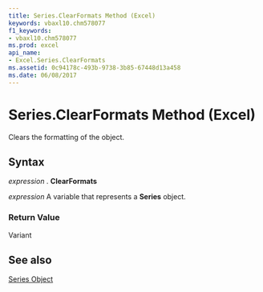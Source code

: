 ```yaml
---
title: Series.ClearFormats Method (Excel)
keywords: vbaxl10.chm578077
f1_keywords:
- vbaxl10.chm578077
ms.prod: excel
api_name:
- Excel.Series.ClearFormats
ms.assetid: 0c94178c-493b-9738-3b85-67448d13a458
ms.date: 06/08/2017
---
```



# Series.ClearFormats Method (Excel)

Clears the formatting of the object.


## Syntax

 _expression_ . **ClearFormats**

 _expression_ A variable that represents a **Series** object.


### Return Value

Variant


## See also


[Series Object](Excel.Series(objec).md)

